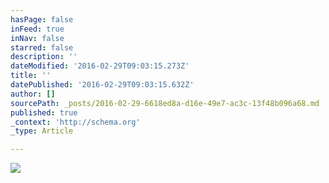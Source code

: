 ```yaml
---
hasPage: false
inFeed: true
inNav: false
starred: false
description: ''
dateModified: '2016-02-29T09:03:15.273Z'
title: ''
datePublished: '2016-02-29T09:03:15.632Z'
author: []
sourcePath: _posts/2016-02-29-6618ed8a-d16e-49e7-ac3c-13f48b096a68.md
published: true
_context: 'http://schema.org'
_type: Article

---
```

![](https://the-grid-user-content.s3-us-west-2.amazonaws.com/3cd67849-8592-493a-a880-18eeb9bcd0eb.jpg)